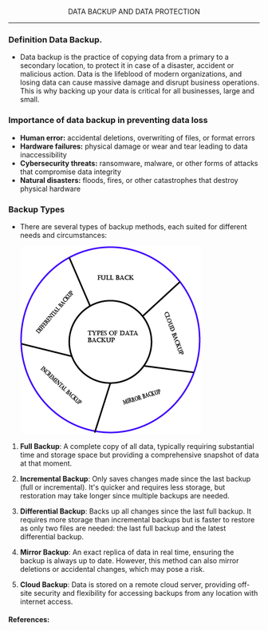 <p align="center" width="100%">
DATA BACKUP AND DATA PROTECTION

  
  ---

  ### Definition Data Backup.

+ Data backup is the practice of copying data from a primary to a secondary location, to protect it in case of a disaster, accident or malicious action. Data is the lifeblood of modern organizations, and losing data can cause massive damage and disrupt business operations. This is why backing up your data is critical for all businesses, large and small.

### Importance of data backup in preventing data loss

+ **Human error:** accidental deletions, overwriting of files, or format errors
+ **Hardware failures:** physical damage or wear and tear leading to data inaccessibility
+ **Cybersecurity threats:** ransomware, malware, or other forms of attacks that compromise data integrity
+ **Natural disasters:** floods, fires, or other catastrophes that destroy physical hardware

### Backup Types

- There are several types of backup methods, each suited for different needs and circumstances:
  
  ![The types of data backup](/images/Types-of-data-backup.jpg)



1.  **Full Backup**: A complete copy of all data, typically requiring substantial time and storage space but providing a comprehensive snapshot of data at that moment.
   
2.  **Incremental Backup**: Only saves changes made since the last backup (full or incremental). It's quicker and requires less storage, but restoration may take longer since multiple backups are needed.

3.  **Differential Backup**: Backs up all changes since the last full backup. It requires more storage than incremental backups but is faster to restore as only two files are needed: the last full backup and the latest differential backup.

4.  **Mirror Backup**: An exact replica of data in real time, ensuring the backup is always up to date. However, this method can also mirror deletions or accidental changes, which may pose a risk.

5.  **Cloud Backup**: Data is stored on a remote cloud server, providing off-site security and flexibility for accessing backups from any location with internet access.



#### References:
